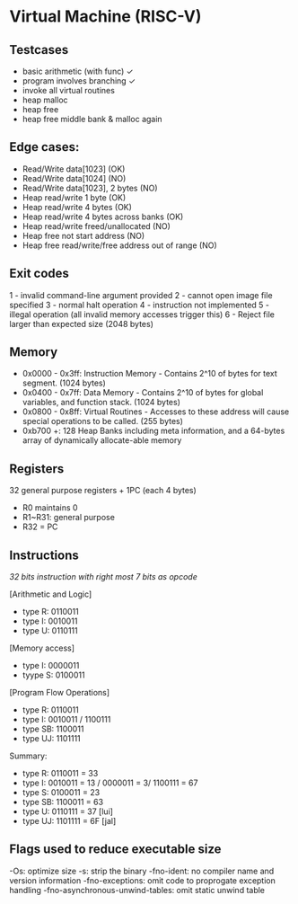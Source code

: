 # Virtual Machine (RISC-V)
## Testcases
- basic arithmetic (with func) ✓
- program involves branching ✓
- invoke all virtual routines 
- heap malloc
- heap free
- heap free middle bank & malloc again

## Edge cases:
- Read/Write data[1023] (OK)
- Read/Write data[1024] (NO)
- Read/Write data[1023], 2 bytes (NO)
- Heap read/write 1 byte (OK)
- Heap read/write 4 bytes (OK)
- Heap read/write 4 bytes across banks (OK)
- Heap read/write freed/unallocated (NO)
- Heap free not start address (NO)
- Heap free read/write/free address out of range (NO)

## Exit codes
1 - invalid command-line argument provided
2 - cannot open image file specified
3 - normal halt operation
4 - instruction not implemented
5 - illegal operation (all invalid memory accesses trigger this)
6 - Reject file larger than expected size (2048 bytes)

## Memory
- 0x0000 - 0x3ff: Instruction Memory - Contains 2^10 of bytes for text segment. (1024 bytes)
- 0x0400 - 0x7ff: Data Memory - Contains 2^10 of bytes for global variables, and function stack. (1024 bytes)
- 0x0800 - 0x8ff: Virtual Routines - Accesses to these address will cause special operations to be called. (255 bytes)
- 0xb700 +: 128 Heap Banks including meta information, and a 64-bytes array of dynamically allocate-able memory

## Registers
32 general purpose registers + 1PC (each 4 bytes)
- R0 maintains 0
- R1~R31: general purpose
- R32 = PC 

## Instructions
*32 bits instruction with right most 7 bits as opcode*

[Arithmetic and Logic]
- type R: 0110011
- type I: 0010011
- type U: 0110111

[Memory access]
- type I: 0000011
- tyype S: 0100011

[Program Flow Operations]
- type R: 0110011
- type I: 0010011 / 1100111
- type SB: 1100011
- type UJ: 1101111

Summary:
- type R: 0110011 = 33
- type I: 0010011 = 13 / 0000011 = 3/ 1100111 = 67
- type S: 0100011 = 23
- type SB: 1100011 = 63
- type U: 0110111 = 37 [lui]
- type UJ: 1101111 = 6F [jal]

## Flags used to reduce executable size
-Os: optimize size
-s: strip the binary
-fno-ident: no compiler name and version information
-fno-exceptions: omit code to proprogate exception handling
-fno-asynchronous-unwind-tables: omit static unwind table
